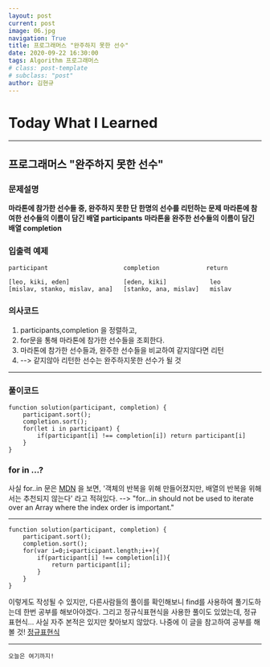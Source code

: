 ```yaml
---
layout: post
current: post
image: 06.jpg
navigation: True
title: 프로그래머스 "완주하지 못한 선수"
date: 2020-09-22 16:30:00
tags: Algorithm 프로그래머스
# class: post-template
# subclass: "post"
author: 김현규
---
```


# Today What I Learned

<hr>

## 프로그래머스 "완주하지 못한 선수"

### 문제설명

**마라톤에 참가한 선수들 중, 완주하지 못한 단 한명의 선수를 리턴하는 문제**
**마라톤에 참여한 선수들의 이름이 담긴 배열 participants**
**마라톤을 완주한 선수들의 이름이 담긴 배열 completion**

### 입출력 예제

```
participant	                    completion	           return

[leo, kiki, eden]	            [eden, kiki]	        leo
[mislav, stanko, mislav, ana]	[stanko, ana, mislav]	mislav
```

### 의사코드

1. participants,completion 을 정렬하고,
2. for문을 통해 마라톤에 참가한 선수들을 조회한다.
3. 마라톤에 참가한 선수들과, 완주한 선수들을 비교하여 같지않다면 리턴
4. --> 같지않아 리턴한 선수는 완주하지못한 선수가 될 것

<hr>

### 풀이코드

```
function solution(participant, completion) {
    participant.sort();
    completion.sort();
    for(let i in participant) {
        if(participant[i] !== completion[i]) return participant[i]
    }
}
```

### for in ...?

사실 for..in 문은 [MDN](https://developer.mozilla.org/en-US/docs/Web/JavaScript/Reference/Statements/for...in) 을 보면,
'객체의 반복을 위해 만들어졌지만, 배열의 반복을 위해서는 추천되지 않는다' 라고 적혀있다. --> "for...in should not be used to iterate over an Array where the index order is important."

<hr>

```
function solution(participant, completion) {
    participant.sort();
    completion.sort();
    for(var i=0;i<participant.length;i++){
        if(participant[i] !== completion[i]){
            return participant[i];
        }
    }
}
```

이렇게도 작성될 수 있지만, 다른사람들의 풀이를 확인해보니 find를 사용하여 풀기도하는데 한번 공부를 해보아야겠다. 그리고 정규식표현식을 사용한 풀이도 있었는데,
정규표현식... 사실 자주 본적은 있지만 찾아보지 않았다.
나중에 이 글을 참고하여 공부를 해볼 것! [정규표현식](https://evan-moon.github.io/2020/07/24/about-regular-expression/?utm_source%3Dgaerae.com%26utm_campaign%3D%EA%B0%9C%EB%B0%9C%EC%9E%90%EC%8A%A4%EB%9F%BD%EB%8B%A4%26utm_medium%3Dsocial)

<hr>

<code>오늘은 여기까지!</code>
